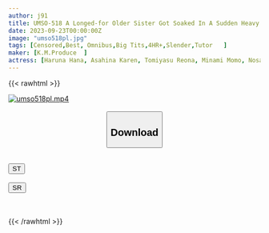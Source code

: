 ```yaml
---
author: j91
title: UMSO-518 A Longed-for Older Sister Got Soaked In A Sudden Heavy Rain And Took Shelter At My House... My Reasoning Collapsed In The Situation Where I Was Alone And My Transparent Underwear! 
date: 2023-09-23T00:00:00Z
image: "umso518pl.jpg"
tags: [Censored,Best, Omnibus,Big Tits,4HR+,Slender,Tutor	]
maker: [K.M.Produce  ]
actress: [Haruna Hana, Asahina Karen, Tomiyasu Reona, Minami Momo, Nosaki Mio ]
---
```



{{< rawhtml >}}

<div class="video" data-videoid="pb1p9MXjWJCr9p9">
    <a href="javascript:;">
        <img src="https://my.j91.asia/posts/umso518pl/umso518pl.jpg" width="WIDTH" height="HEIGHT" alt="umso518pl.mp4" loading="lazy">
    </a>
</div>

<script type="text/javascript" src="https://j91.asia/asset/on-demand-st.js"></script>

<br>
  <link rel="stylesheet" href="https://j91.asia/asset/bs5.css">
  
  <center>
  <button class="btn btn-primary" type="button" data-bs-toggle="collapse" data-bs-target=".multi-collapse" aria-expanded="false" aria-controls="multiCollapseExample1 multiCollapseExample2"><h2>Download</h2></button></center>
</p>
<div class="row">
  <div class="col">
    <div class="collapse multi-collapse" id="multiCollapseExample1">
      <div class="card card-body">
	      	      <br>
<div class="buttons">  
<a href="https://streamtape.to/v/pb1p9MXjWJCr9p9"><button class="btn-hover color-3"><i class="fa fa-download"></i> ST</button></a></div>
    </div>
  </div>
</div>
  <div class="col">
    <div class="collapse multi-collapse" id="multiCollapseExample2">
      <div class="card card-body">
	      <br>
<div class="buttons">
    <a href="https://streamruby.com/v86tef2bea3e"><button class="btn-hover color-9"><i class="fa fa-download"></i> SR</button></a></div>
<br><br>
      </div>
    </div>
  </div>
</div>

{{< /rawhtml >}}